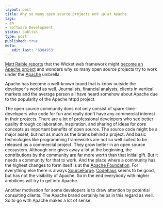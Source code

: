 ```yaml
---
layout: post
title: Why so many open source projects end up at Apache
tags:
- en
- Software Development
status: publish
type: post
published: true
meta:
  _edit_last: '6384953'
---
```

<p><a href="http://raibledesigns.com/page/rd?entry=denver_jug_tonight_echo_and">Matt Raible reports</a> that the Wicket web framework might <a href="http://wiki.apache.org/incubator/WicketProposal">become an Apache project</a> and wonders why so many open source projects try to work under the <a href="http://www.apache.org/">Apache</a> umbrella.</p>

<p>Apache has become a well-known brand that is know outside the developer's world as well. Journalists, financial analysts, clients in vertical markets and the average person all have heard somehow about Apache due to the popularity of the Apache httpd project.</p>

<p>The open source community does not only consist of spare-time-developers who code for fun and really don't have any commercial interest in their projects. There are a lot of professional developers who see better quality through collaboration, inspiration, and sharing of ideas for core concepts as important benefits of open source. The source code might be a major asset, but not as much as the brains behind a project. And basic technologies like programming frameworks are not so well suited to be released as a commercial project. They grow better in an open source ecosystem. Although one gives away a lot at the beginning, the contributions by the community are far more worth than that initial gift. But it needs a community for that to work. And the place where a community has the highest changes to form itself is at the <a href="http://www.apache.org/foundation/">Apache Foundation</a>. For everything else there is always <a href="http://sourceforge.net">SourceForge</a>. <a href="http://www.codehaus.org/">Codehaus</a> seems to be good, but has not the visibility of Apache. So in the end everybody with higher ambitions will try to get into Apache.</p>

<p>Another motivation for some developers is to draw attention by potential consulting clients. The Apache brand certainly helps in this regard as well. So to go with Apache makes a lot of sense.</p>

